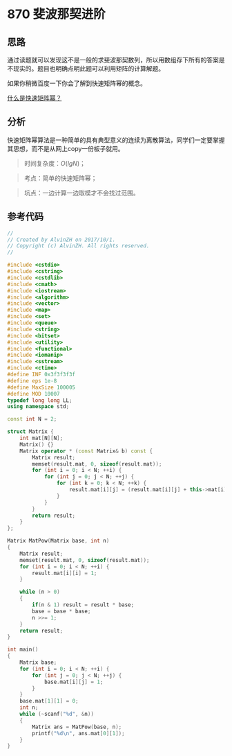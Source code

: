 # 870 斐波那契进阶

## 思路

通过读题就可以发现这不是一般的求斐波那契数列，所以用数组存下所有的答案是不现实的。题目也明确点明此题可以利用矩阵的计算解题。

如果你稍微百度一下你会了解到快速矩阵幂的概念。

[什么是快速矩阵幂？](http://www.cnblogs.com/yan-boy/archive/2012/11/29/2795294.html)

## 分析

快速矩阵幂算法是一种简单的具有典型意义的连续为离散算法，同学们一定要掌握其思想，而不是从网上copy一份板子就用。

> 时间复杂度：$O(lgN)$；

> 考点：简单的快速矩阵幂；

> 坑点：一边计算一边取模才不会找过范围。

## 参考代码

```c++
//
// Created by AlvinZH on 2017/10/1.
// Copyright (c) AlvinZH. All rights reserved.
//

#include <cstdio>
#include <cstring>
#include <cstdlib>
#include <cmath>
#include <iostream>
#include <algorithm>
#include <vector>
#include <map>
#include <set>
#include <queue>
#include <string>
#include <bitset>
#include <utility>
#include <functional>
#include <iomanip>
#include <sstream>
#include <ctime>
#define INF 0x3f3f3f3f
#define eps 1e-8
#define MaxSize 100005
#define MOD 10007
typedef long long LL;
using namespace std;

const int N = 2;

struct Matrix {
    int mat[N][N];
    Matrix() {}
    Matrix operator * (const Matrix& b) const {
        Matrix result;
        memset(result.mat, 0, sizeof(result.mat));
        for (int i = 0; i < N; ++i) {
            for (int j = 0; j < N; ++j) {
                for (int k = 0; k < N; ++k) {
                    result.mat[i][j] = (result.mat[i][j] + this->mat[i][k] * b.mat[k][j]) % MOD;
                }
            }
        }
        return result;
    }
};

Matrix MatPow(Matrix base, int n)
{
    Matrix result;
    memset(result.mat, 0, sizeof(result.mat));
    for (int i = 0; i < N; ++i) {
        result.mat[i][i] = 1;
    }

    while (n > 0)
    {
        if(n & 1) result = result * base;
        base = base * base;
        n >>= 1;
    }
    return result;
}

int main()
{
    Matrix base;
    for (int i = 0; i < N; ++i) {
        for (int j = 0; j < N; ++j) {
            base.mat[i][j] = 1;
        }
    }
    base.mat[1][1] = 0;
    int n;
    while (~scanf("%d", &n))
    {
        Matrix ans = MatPow(base, n);
        printf("%d\n", ans.mat[0][1]);
    }
}
```
